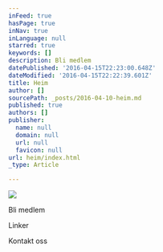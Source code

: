 ```yaml
---
inFeed: true
hasPage: true
inNav: true
inLanguage: null
starred: true
keywords: []
description: Bli medlem
datePublished: '2016-04-15T22:23:00.648Z'
dateModified: '2016-04-15T22:22:39.601Z'
title: Heim
author: []
sourcePath: _posts/2016-04-10-heim.md
published: true
authors: []
publisher:
  name: null
  domain: null
  url: null
  favicon: null
url: heim/index.html
_type: Article

---
```

![](https://the-grid-user-content.s3-us-west-2.amazonaws.com/0765c460-f14b-46db-8b64-5c7a4c90199c.jpg)

Bli medlem

Linker

Kontakt oss